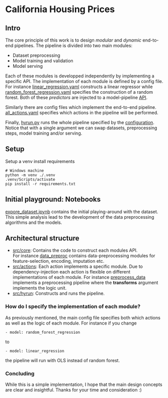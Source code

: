 # California Housing Prices

## Intro
The core principle of this work is to design *modular* and *dynamic* end-to-end pipelines. The pipeline is divided into two main modules:

- Dataset preprocessing
- Model training and validation
- Model serving

Each of these modules is developped independently by implementing a specific API.
The implementation of each module is defined by a config file. For instance [linear_regression.yaml](configs/model/linear_regression.yaml) constructs a linear regressor while [random_forest_regression.yaml](configs/model/random_forest_regression.yaml) specifies the construction of a random forest. Both of these *predictors* are injected to a model-pipeline [API](src/core/modelling/model_pipeline.py).

Similarly there are config files which implement the end-to-end pipeline.  [all_actions.yaml](configs/actions/all_actions.yaml) specifies which actions in the pipeline will be performed.

Finally, [hyrun.py](src/hyrun.py) runs the whole pipeline specified by the [configuration](configs/config.yaml). Notice that with a single argument we can swap datasets, preprocessing steps, model training and/or serving.


## Setup
Setup a venv install requirements
```
# Windows machine
python -m venv ./.venv
.venv/Scripts/activate
pip install -r requirements.txt
```

## Initial playground: Notebooks
[expore_dataset.ipynb](\notebooks/explore_dataset.ipynb) contains the initial playing-around with the dataset. This simple analysis lead to the development of the data preprocessing algorithms and the models.

## Architectural structure
- [src/core](src/core): Contains the code to construct each modules API. <br> For instance [data_preproc](src/core/data_preproc) contains data-preprocessing modules for feature-selection, encoding, imputation etc. 
- [src/actions](src/actions): Each action implements a specific module. Due to dependency-injection each action is flexible on different implementations of each module. For instance [preprocess_data](src/actions/preprocess_data.py) implements a preprocessing pipeline where the **transforms** argument implements the logic unit.
- [src/hyrun](src/hyrun.py): Constructs and runs the pipeline.



### How do I specify the implementation of each module?
As previously mentioned, the main config file specifies both which actions as well as the logic of each module. For instance if you change 

```
- model: random_forest_regression
```
to 
```
- model: linear_regression
```
the pipeline will run with OLS instead of random forest.

### Concluding
While this is a simple implementation, I hope that the main design concepts are clear and insightful. Thanks for your time and consideration :)
